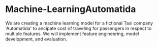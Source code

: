 # Machine-LearningAutomatida
We are creating a machine learning model for a fictional Taxi company 'Automatida' to ancipate cost of traveling for passengers in respect to multiple features. We will implement feature engineering, model development, and evaluation. 
